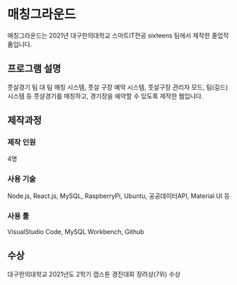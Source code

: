 # 매칭그라운드

매칭그라운드는 2021년 대구한의대학교 스마트IT전공 sixteens 팀에서 제작한 졸업작품입니다.

## 프로그램 설명
풋살경기 팀 대 팀 매칭 시스템, 풋살 구장 예약 시스템, 풋살구장 관리자 모드, 팀(길드) 시스템 등
풋살경기를 매칭하고, 경기장을 예약할 수 있도록 제작한 웹입니다.

## 제작과정
### 제작 인원
4명
### 사용 기술
Node.js, React.js, MySQL, RaspberryPi, Ubuntu, 공공데이터API, Material UI 등
### 사용 툴
VisualStudio Code, MySQL Workbench, Github

## 수상
대구한의대학교 2021년도 2학기 캡스톤 경진대회 장려상(7위) 수상
